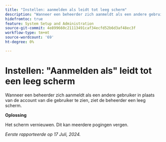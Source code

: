 ```yaml
---
title: "Instellen: aanmelden als leidt tot leeg scherm"
description: "Wanneer een beheerder zich aanmeldt als een andere gebruiker in plaats van de account van die gebruiker te zien, ziet de beheerder een leeg scherm."
hidefromtoc: true
feature: System Setup and Administration
source-git-commit: 4e899660c21113491caf34ecfd52b6d3af48ec3f
workflow-type: tm+mt
source-wordcount: '69'
ht-degree: 0%

---
```



# Instellen: &quot;Aanmelden als&quot; leidt tot een leeg scherm

Wanneer een beheerder zich aanmeldt als een andere gebruiker in plaats van de account van die gebruiker te zien, ziet de beheerder een leeg scherm.

**Oplossing**

Het scherm vernieuwen. Dit kan meerdere pogingen vergen.

_Eerste rapporteerde op 17 Juli, 2024._
